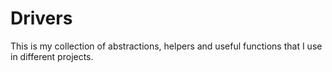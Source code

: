 # Drivers

This is my collection of abstractions, helpers and useful functions that I use in different projects.
